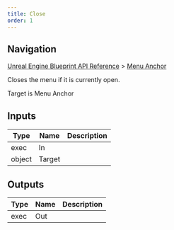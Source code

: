 ```yaml
---
title: Close
order: 1
---
```

## Navigation

[Unreal Engine Blueprint API Reference](https://dev.epicgames.com/documentation/en-us/unreal-engine/BlueprintAPI) > [Menu Anchor](https://dev.epicgames.com/documentation/en-us/unreal-engine/BlueprintAPI/MenuAnchor)

Closes the menu if it is currently open.

Target is Menu Anchor

## Inputs

| Type | Name | Description |
| --- | --- | --- |
| exec | In |  |
| object | Target |  |

## Outputs

| Type | Name | Description |
| --- | --- | --- |
| exec | Out |  |
